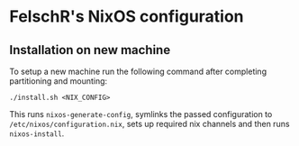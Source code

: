 # FelschR's NixOS configuration

## Installation on new machine
To setup a new machine run the following command after completing partitioning and mounting:
```
./install.sh <NIX_CONFIG>
```
This runs `nixos-generate-config`, symlinks the passed configuration to `/etc/nixos/configuration.nix`, sets up required nix channels and then runs `nixos-install`.
